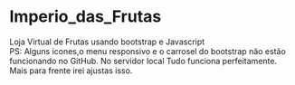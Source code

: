 # Imperio_das_Frutas
 Loja Virtual de Frutas usando bootstrap e Javascript <br>
 PS: Alguns icones,o menu responsivo e o carrosel do bootstrap não estão funcionando no GitHub. No servidor local Tudo funciona perfeitamente.<br>
 Mais para frente irei ajustas isso.
